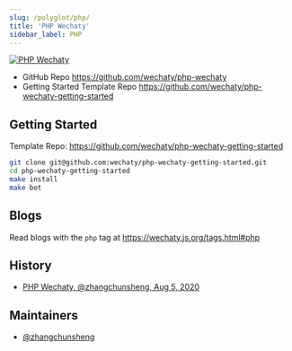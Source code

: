 ```yaml
---
slug: /polyglot/php/
title: 'PHP Wechaty'
sidebar_label: PHP
---
```


[![PHP Wechaty](https://img.shields.io/badge/Wechaty-PHP-7de)](https://github.com/wechaty/php-wechaty)

- GitHub Repo <https://github.com/wechaty/php-wechaty>
- Getting Started Template Repo <https://github.com/wechaty/php-wechaty-getting-started>

## Getting Started

Template Repo: <https://github.com/wechaty/php-wechaty-getting-started>

```sh
git clone git@github.com:wechaty/php-wechaty-getting-started.git
cd php-wechaty-getting-started
make install
make bot
```

## Blogs

Read blogs with the `php` tag at <https://wechaty.js.org/tags.html#php>

## History

- [PHP Wechaty, @zhangchunsheng, Aug 5, 2020](https://github.com/wechaty/php-wechaty/)

## Maintainers

- [@zhangchunsheng](https://github.com/zhangchunsheng)
